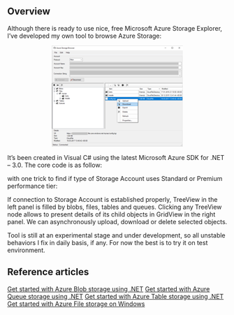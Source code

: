 ## Overview

Although there is ready to use nice, free Microsoft Azure Storage Explorer, I’ve developed my own tool to browse Azure Storage:
<p align="center">
   <img src="/AzureStorageBrowser/pics/asb.png" alt="asb"/>
</p>

It’s been created in Visual C# using the latest Microsoft Azure SDK for .NET – 3.0.
The core code is as follow:


with one trick to find if type of Storage Account uses Standard or Premium performance tier:



If connection to Storage Account is established properly, TreeView in the left panel is filled by blobs, files, tables and queues. Clicking any TreeView node allows to present details of its child objects in GridView in the right panel. We can asynchronously upload, download or delete selected objects.

Tool is still at an experimental stage and under development, so all unstable behaviors I fix in daily basis, if any. For now the best is to try it on test environment.

## Reference articles

[Get started with Azure Blob storage using .NET](https://docs.microsoft.com/en-us/azure/storage/storage-dotnet-how-to-use-blobs)
[Get started with Azure Queue storage using .NET](https://docs.microsoft.com/en-us/azure/storage/storage-dotnet-how-to-use-queues)
[Get started with Azure Table storage using .NET](https://docs.microsoft.com/en-us/azure/storage/storage-dotnet-how-to-use-tables)
[Get started with Azure File storage on Windows](https://docs.microsoft.com/en-us/azure/storage/storage-dotnet-how-to-use-files)

